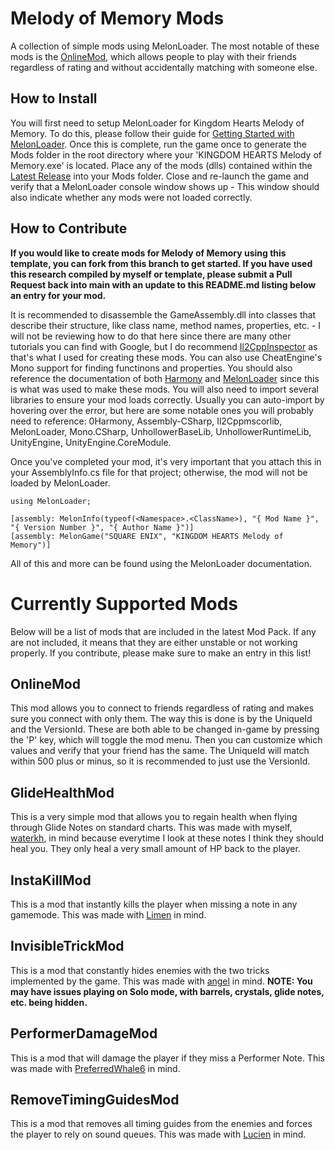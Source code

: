 # Melody of Memory Mods
A collection of simple mods using MelonLoader. The most notable of these mods is the [OnlineMod](https://github.com/WaterKH/MelodyOfMemoryMods/edit/main/README.md#onlinemod), which allows people to play with their friends regardless of rating and without accidentally matching with someone else.


## How to Install
You will first need to setup MelonLoader for Kingdom Hearts Melody of Memory. To do this, please follow their guide for [Getting Started with MelonLoader](https://melonwiki.xyz/#/README). Once this is complete, run the game once to generate the Mods folder in the root directory where your 'KINGDOM HEARTS Melody of Memory.exe' is located. Place any of the mods (dlls) contained within the [Latest Release](https://github.com/WaterKH/MelodyOfMemoryMods/releases) into your Mods folder. Close and re-launch the game and verify that a MelonLoader console window shows up - This window should also indicate whether any mods were not loaded correctly.


## How to Contribute
**If you would like to create mods for Melody of Memory using this template, you can fork from this branch to get started. If you have used this research compiled by myself or template, please submit a Pull Request back into main with an update to this README.md listing below an entry for your mod.**

It is recommended to disassemble the GameAssembly.dll into classes that describe their structure, like class name, method names, properties, etc. - I will not be reviewing how to do that here since there are many other tutorials you can find with Google, but I do recommend [Il2CppInspector](https://github.com/djkaty/Il2CppInspector/releases/tag/2021.1) as that's what I used for creating these mods. You can also use CheatEngine's Mono support for finding functinons and properties. You should also reference the documentation of both [Harmony](https://harmony.pardeike.net/articles/patching.html) and [MelonLoader](https://melonwiki.xyz/#/modders/quickstart) since this is what was used to make these mods. You will also need to import several libraries to ensure your mod loads correctly. Usually you can auto-import by hovering over the error, but here are some notable ones you will probably need to reference: 0Harmony, Assembly-CSharp, Il2Cppmscorlib, MelonLoader, Mono.CSharp, UnhollowerBaseLib, UnhollowerRuntimeLib, UnityEngine, UnityEngine.CoreModule.

Once you've completed your mod, it's very important that you attach this in your AssemblyInfo.cs file for that project; otherwise, the mod will not be loaded by MelonLoader.
```
using MelonLoader;

[assembly: MelonInfo(typeof(<Namespace>.<ClassName>), "{ Mod Name }", "{ Version Number }", "{ Author Name }")]
[assembly: MelonGame("SQUARE ENIX", "KINGDOM HEARTS Melody of Memory")]
```

All of this and more can be found using the MelonLoader documentation.


# Currently Supported Mods
Below will be a list of mods that are included in the latest Mod Pack. If any are not included, it means that they are either unstable or not working properly. If you contribute, please make sure to make an entry in this list!


## OnlineMod
This mod allows you to connect to friends regardless of rating and makes sure you connect with only them. The way this is done is by the UniqueId and the VersionId. These are both able to be changed in-game by pressing the 'P' key, which will toggle the mod menu. Then you can customize which values and verify that your friend has the same. The UniqueId will match within 500 plus or minus, so it is recommended to just use the VersionId.


## GlideHealthMod
This is a very simple mod that allows you to regain health when flying through Glide Notes on standard charts. This was made with myself, [waterkh](https://twitter.com/water_kh), in mind because everytime I look at these notes I think they should heal you. They only heal a very small amount of HP back to the player.


## InstaKillMod
This is a mod that instantly kills the player when missing a note in any gamemode. This was made with [Limen](https://twitter.com/Limen_nt) in mind.


## InvisibleTrickMod
This is a mod that constantly hides enemies with the two tricks implemented by the game. This was made with [angel](https://twitter.com/plnkblue) in mind. **NOTE: You may have issues playing on Solo mode, with barrels, crystals, glide notes, etc. being hidden.**


## PerformerDamageMod
This is a mod that will damage the player if they miss a Performer Note. This was made with [PreferredWhale6](https://twitter.com/PreferredWhale) in mind.


## RemoveTimingGuidesMod
This is a mod that removes all timing guides from the enemies and forces the player to rely on sound queues. This was made with [Lucien](https://twitter.com/RenegadeLucien) in mind.
